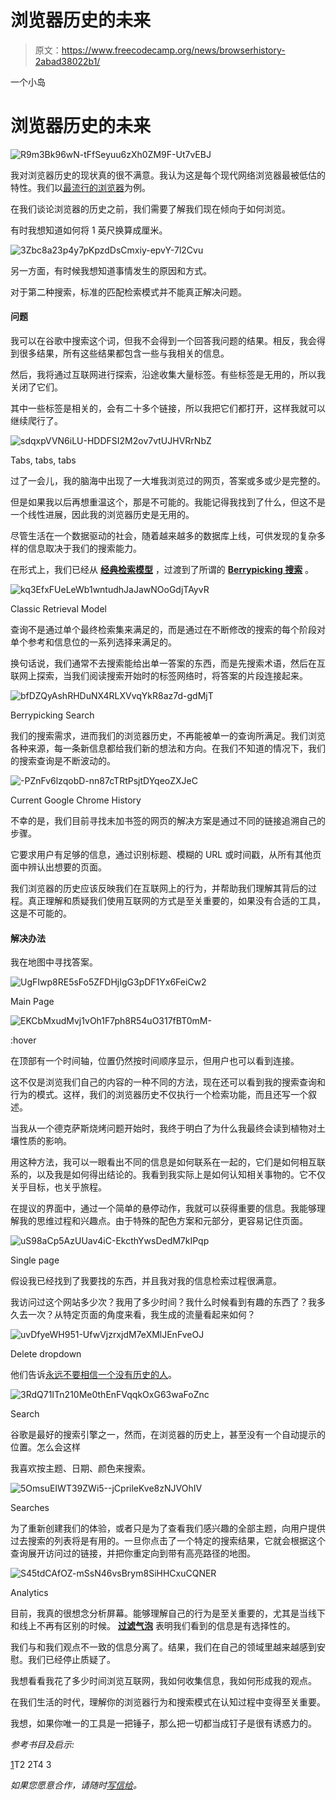 # 浏览器历史的未来

> 原文：<https://www.freecodecamp.org/news/browserhistory-2abad38022b1/>

一个小岛

# 浏览器历史的未来

![R9m3Bk96wN-tFfSeyuu6zXh0ZM9F-Ut7vEBJ](img/67c8402fea6930fee974f7c51adddd26.png)

我对浏览器历史的现状真的很不满意。我认为这是每个现代网络浏览器最被低估的特性。我们以[最流行的浏览器](http://www.w3schools.com/browsers/browsers_stats.asp)为例。

在我们谈论浏览器的历史之前，我们需要了解我们现在倾向于如何浏览。

有时我想知道如何将 1 英尺换算成厘米。

![3Zbc8a23p4y7pKpzdDsCmxiy-epvY-7l2Cvu](img/9322f5ef120ae24baee1b9dc4b95b249.png)

另一方面，有时候我想知道事情发生的原因和方式。

对于第二种搜索，标准的匹配检索模式并不能真正解决问题。

#### 问题

我可以在谷歌中搜索这个词，但我不会得到一个回答我问题的结果。相反，我会得到很多结果，所有这些结果都包含一些与我相关的信息。

然后，我将通过互联网进行探索，沿途收集大量标签。有些标签是无用的，所以我关闭了它们。

其中一些标签是相关的，会有二十多个链接，所以我把它们都打开，这样我就可以继续爬行了。

![sdqxpVVN6iLU-HDDFSI2M2ov7vtUJHVRrNbZ](img/9f9c1ef2ddccdb5d5f1b0c39da57086f.png)

Tabs, tabs, tabs

过了一会儿，我的脑海中出现了一大堆我浏览过的网页，答案或多或少是完整的。

但是如果我以后再想重温这个，那是不可能的。我能记得我找到了什么，但这不是一个线性进展，因此我的浏览器历史是无用的。

尽管生活在一个数据驱动的社会，随着越来越多的数据库上线，可供发现的复杂多样的信息取决于我们的搜索能力。

在形式上，我们已经从 [**经典检索模型**](https://en.wikipedia.org/wiki/Standard_Boolean_model) ，过渡到了所谓的 [**Berrypicking 搜索**](https://en.wikipedia.org/wiki/Cognitive_models_of_information_retrieval#Berrypicking) 。

![kq3EfxFUeLeWb1wntudhJaJawNOoGdjTAyvR](img/fec6515865bedc9987d9ded37c7c82f3.png)

Classic Retrieval Model

查询不是通过单个最终检索集来满足的，而是通过在不断修改的搜索的每个阶段对单个参考和信息位的一系列选择来满足的。

换句话说，我们通常不去搜索能给出单一答案的东西，而是先搜索术语，然后在互联网上探索，当我们阅读搜索开始时的标签网络时，将答案的片段连接起来。

![bfDZQyAshRHDuNX4RLXVvqYkR8az7d-gdMjT](img/c14b6c65845f4508c6e0eee4dab3ae76.png)

Berrypicking Search

我们的搜索需求，进而我们的浏览器历史，不再能被单一的查询所满足。我们浏览各种来源，每一条新信息都给我们新的想法和方向。在我们不知道的情况下，我们的搜索查询是不断波动的。

![-PZnFv6lzqobD-nn87cTRtPsjtDYqeoZXJeC](img/59ac6389cda386c02977c22f54781beb.png)

Current Google Chrome History

不幸的是，我们目前寻找未加书签的网页的解决方案是通过不同的链接追溯自己的步骤。

它要求用户有足够的信息，通过识别标题、模糊的 URL 或时间戳，从所有其他页面中辨认出想要的页面。

我们浏览器的历史应该反映我们在互联网上的行为，并帮助我们理解其背后的过程。真正理解和质疑我们使用互联网的方式是至关重要的，如果没有合适的工具，这是不可能的。

#### 解决办法

我在地图中寻找答案。

![UgFIwp8RE5sFo5ZFDHjIgG3pDF1Yx6FeiCw2](img/3ca3fb1b9bc92acc8ea2d45688722124.png)

Main Page

![EKCbMxudMvj1vOh1F7ph8R54uO317fBT0mM-](img/ccaf7ffe99d59d701b3a4f4b16424b12.png)

:hover

在顶部有一个时间轴，位置仍然按时间顺序显示，但用户也可以看到连接。

这不仅是浏览我们自己的内容的一种不同的方法，现在还可以看到我的搜索查询和行为的模式。这样，我们的浏览器历史不仅执行一个检索功能，而且还写一个叙述。

当我从一个德克萨斯烧烤问题开始时，我终于明白了为什么我最终会读到植物对土壤性质的影响。

用这种方法，我可以一眼看出不同的信息是如何联系在一起的，它们是如何相互联系的，以及我是如何得出结论的。我看到我实际上是如何认知相关事物的。它不仅关乎目标，也关乎旅程。

在提议的界面中，通过一个简单的悬停动作，我就可以获得重要的信息。我能够理解我的思维过程和兴趣点。由于特殊的配色方案和元部分，更容易记住页面。

![uS98aCp5AzUUav4iC-EkcthYwsDedM7kIPqp](img/25de1be7fd2beb39d3f0b6ebdf45829d.png)

Single page

假设我已经找到了我要找的东西，并且我对我的信息检索过程很满意。

我访问过这个网站多少次？我用了多少时间？我什么时候看到有趣的东西了？我多久去一次？从特定页面的角度来看，我生成的流量看起来如何？

![uvDfyeWH951-UfwVjzrxjdM7eXMlJEnFveOJ](img/1ad727533a04a3460775ef589a2abc37.png)

Delete dropdown

他们告诉[永远不要相信一个没有历史的人](https://twitter.com/davidwalshblog/status/535608920908115968)。

![3RdQ71ITn210Me0thEnFVqqkOxG63waFoZnc](img/a501ef1a08cc046b9f2437cb67e1989b.png)

Search

谷歌是最好的搜索引擎之一，然而，在浏览器的历史上，甚至没有一个自动提示的位置。怎么会这样

我喜欢按主题、日期、颜色来搜索。

![5OmsuEIWT39ZWi5--jCprileKve8zNJVOhIV](img/ac28507cff1d71fda66cecd7409fdb55.png)

Searches

为了重新创建我们的体验，或者只是为了查看我们感兴趣的全部主题，向用户提供过去搜索的列表将是有用的。一旦你点击了一个特定的搜索结果，它就会根据这个查询展开访问过的链接，并把你重定向到带有高亮路径的地图。

![S45tdCAfOZ-mSsN46vsBrym8SiHHCxuCQNER](img/17b1fa4b19f485d929c0e8346857fb47.png)

Analytics

目前，我真的很想念分析屏幕。能够理解自己的行为是至关重要的，尤其是当线下和线上不再有区别的时候。 [**过滤气泡**](https://en.wikipedia.org/wiki/Filter_bubble) 表明我们看到的信息是有选择性的。

我们与和我们观点不一致的信息分离了。结果，我们在自己的领域里越来越感到安慰。我们已经停止质疑了。

我想看看我花了多少时间浏览互联网，我如何收集信息，我如何形成我的观点。

在我们生活的时代，理解你的浏览器行为和搜索模式在认知过程中变得至关重要。

我想，如果你唯一的工具是一把锤子，那么把一切都当成钉子是很有诱惑力的。

*参考书目及启示:*

[1](http://theory.isthereason.com/?p=1790)T2 2T4 3

*如果您愿意合作，请随时[写信给](mailto:patryk.adas@gmail.com)。*